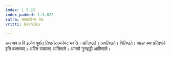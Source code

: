 ```yaml
---
index: 1.3.22
index_padded: 1.3.022
sutra: समवप्रविभ्यः स्थः
vritti: kashika

---
```

सम् अव प्र वि इत्येवं पूर्वात् तिष्ठतेरात्मनेपदं भवति। सन्तिष्ठते। अवतिष्ठते। वितिष्ठते। आङः स्थः प्रतिज्ञाने इति वक्तव्यम्। अस्तिं सकारम् आतिष्ठते। आगमौ गुणवृद्धी आतिष्ठते।
